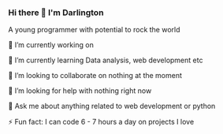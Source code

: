 ### Hi there 👋 I'm Darlington
A young programmer with potential to rock the world


🔭 I’m currently working on  

🌱 I’m currently learning Data analysis, web development etc

👯 I’m looking to collaborate on nothing at the moment

🤔 I’m looking for help with nothing right now

💬 Ask me about anything related to web development or python

⚡ Fun fact: I can code 6 - 7 hours a day on projects I love


<!--
**killcode7288/killcode7288** is a ✨ _special_ ✨ repository because its `README.md` (this file) appears on your GitHub profile.

Here are some ideas to get you started:

- 🔭 I’m currently working on 
- 🌱 I’m currently learning ...
- 👯 I’m looking to collaborate on ...
- 🤔 I’m looking for help with ...
- 💬 Ask me about ...
- 📫 How to reach me: ...
- 😄 Pronouns: ...
- ⚡ Fun fact: ...
-->
